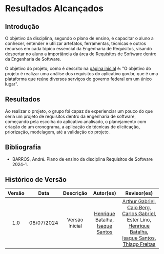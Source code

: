 # Resultados Alcançados

## Introdução

O objetivo da disciplina, segundo o plano de ensino, é capacitar o aluno a conhecer, entender e utilizar artefatos, ferramentas, técnicas e outros recursos em cada tópico essencial da Engenharia de Requisitos, visando despertar no aluno a importância da área de Requisitos de Software dentro da Engenharia de Software.

O objetivo do projeto, como é descrito na [página inicial](https://requisitos-de-software.github.io/2024.1-Gov.br/#/README) é: "O objetivo do projeto é realizar uma análise dos requisitos do aplicativo gov.br, que é uma plataforma que reúne diversos serviços do governo federal em um único lugar".

## Resultados

Ao realizar o projeto, o grupo foi capaz de experienciar um pouco do que seria um projeto de requisitos dentro da engenharia de software, começando pela escolha do aplicativo analisado, o planejamento com criação de um cronograma, a aplicação de técnicas de elicitcação, priorização, modelagem, até a validação do projeto.

## Bibliografia

- BARROS, André. Plano de ensino da disciplina Requisitos de Software 2024-1. 

## Histórico de Versão

| Versão |    Data    |                      Descrição                      |      Autor(es)      | Revisor(es)  |
| :----: | :--------: | :-------------------------------------------------: | :-----------------: | :----------: |
|  1.0   | 08/07/2024 | Versão Inicial | [Henrique Batalha](https://github.com/HeBatalha), [Isaque Santos](https://github.com/IsaqueSH) |  [Arthur Gabriel](https://github.com/ArthurGabrieel), [Caio Berg](https://github.com/Caio-bergbjj), [Carlos Gabriel](https://github.com/TheCarlosRamos), [Ester Lino](https://github.com/esteerlino), [Henrique Batalha](https://github.com/HeBatalha), [Isaque Santos](https://github.com/IsaqueSH), [Thiago Freitas](https://github.com/thiagorfreitas) |